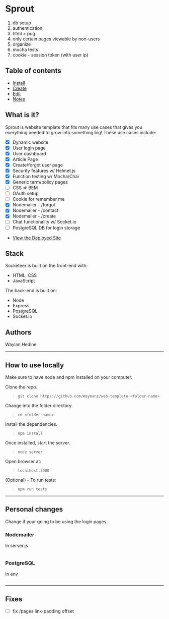 # Sprout

1. db setup
2. authentication
3. html > pug
4. only certain pages viewable by non-users
5. organize
6. mocha tests
7. cookie - session token (with user ip)

## Table of contents
- [Install](#install)
- [Create](#create)
- [Edit](#add-a-template)
- [Notes](#notes)

## What is it?

Sprout is website template that fits many use cases that gives you everything needed to grow into something big! These use cases include:

- [x] Dynamic website
- [x] User login page
- [x] User dashboard 
- [x] Article Page
- [x] Create/forgot user page
- [x] Security features w/ Helmet.js
- [x] Function testing w/ Mocha/Chai
- [x] Generic term/policy pages
- [ ] CSS => BEM
- [ ] OAuth setup
- [ ] Cookie for remember me
- [x] Nodemailer - /forgot
- [x] Nodemailer - /contact
- [x] Nodemailer - /create
- [ ] Chat functionality w/ Socket.io
- [ ] PostgreSQL DB for login storage

* [View the Deployed Site](https://grizzled-dessert.glitch.me/)

## Stack
Socketeer is built on the front-end with:
* HTML, CSS
* JavaScript

The back-end is built on:
* Node
* Express
* PostgreSQL
* Socket.io

## Authors
Waylan Hedine

---

## How to use locally
Make sure to have node and npm installed on your computer.

Clone the repo.

> `git clone https://github.com/Waymans/web-template <folder-name>`

Change into the folder directory.

> `cd <folder-name>`

Install the dependencies.

> `npm install`

Once installed, start the server.

> `node server`

Open browser at:

> `localhost:3000`

(Optional) - To run tests:

> `npm run tests`

---

## Personal changes
Change if your going to be using the login pages.

### Nodemailer
In server.js

```javascript

```

### PostgreSQL
In env

```

```

---

## Fixes
- [ ] fix /pages link-padding offset